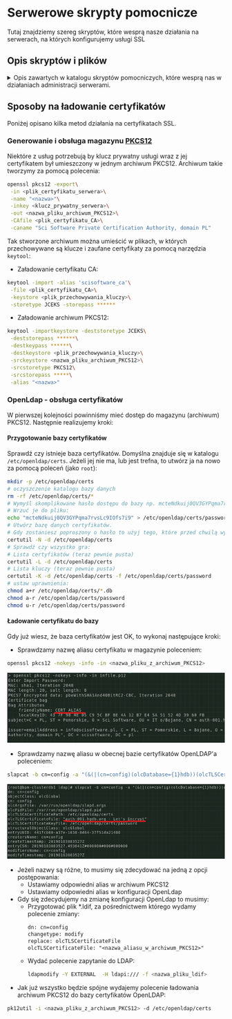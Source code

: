 # Serwerowe skrypty pomocnicze
Tutaj znajdziemy szereg skryptów, które wesprą nasze działania na serwerach, na których konfigurujemy usługi SSL

## Opis skryptów i plików

<details><summary>Opis zawartych w katalogu skryptów pomocniczych, które wesprą nas w działaniach administracji serwerami.</summary>
  <p>

   ### ./websphere_refresh_cert.sh
Przykładowa implementacja skryptu realizującego zadania:
1. Odświeżenie certyfikatów  [Let's Encrypt](https://letsencrypt.org/) - polecenie `certbot`
2. Załadowanie odświeżonych certyfikatów do magazynów serwera aplikacji WebSphere.

   ### ./create_pkcs12_from_lets.sh
Przykładowa implementacja skryptu pozwalającego na utworzenie magazynu PKCS12 z plików certyfikatów pozyskanych w usłudze [Let's Encrypt](https://letsencrypt.org/).
Zobacz również opis, który znajdziesz opisie **Generowanie i obsługa magazynu PKCS12**.
   </p>
</details>

## Sposoby na ładowanie certyfikatów
Poniżej opisano kilka metod działania na certyfikatach SSL.

### Generowanie i obsługa magazynu [PKCS12](http://en.wikipedia.org/wiki/PKCS_%E2%99%AF12)
Niektóre z usług potrzebują by klucz prywatny usługi wraz z jej certyfikatem był umieszczony w jednym archiwum PKCS12.
Archiwum takie tworzymy za pomocą polecenia:
```bash
openssl pkcs12 -export\
 -in <plik_certyfikatu_serwera>\
 -name "<nazwa>"\
 -inkey <klucz_prywatny_serwera>\
 -out <nazwa_pliku_archiwum_PKCS12>\
 -CAfile <plik_certyfikatu_CA>\
 -caname "Sci Software Private Certification Authority, domain PL"
```
Tak stworzone archiwum można umieścić w plikach, w których przechowywane są klucze i zaufane certyfikaty za pomocą narzędzia `keytool`:

- Załadowanie certyfikatu CA:
```bash
keytool -import -alias 'scisoftware_ca'\
 -file <plik_certyfikatu_CA>\
 -keystore <plik_przechowywania_kluczy>\
 -storetype JCEKS -storepass ******
```

- Załadowanie archiwum PKCS12:
```bash
keytool -importkeystore -deststoretype JCEKS\
 -deststorepass ******\
 -destkeypass ******\
 -destkeystore <plik_przechowywania_kluczy>\
 -srckeystore <nazwa_pliku_archiwum_PKCS12>\
 -srcstoretype PKCS12\
 -srcstorepass *****\
 -alias "<nazwa>"
```

### OpenLdap - obsługa certyfikatów
W pierwszej kolejności powinniśmy mieć dostęp do magazynu (archiwum) PKCS12. Następnie realizujemy kroki:

#### Przygotowanie bazy certyfikatów

Sprawdź czy istnieje baza certyfikatów. Domyślna znajduje się w katalogu `/etc/openldap/certs`.
Jeżeli jej nie ma, lub jest trefna, to utwórz ja na nowo za pomocą poleceń (jako `root`):
```bash
mkdir -p /etc/openldap/certs
# oczyszczenie katalogu bazy danych 
rm -rf /etc/openldap/certs/*
# Wymyśl skomplikowane hasło dostępu do bazy np. mcteNdkuij0QV3GYPqma7rvsLc9IOfs7i9
# Wrzuć je do pliku:
echo "mcteNdkuij0QV3GYPqma7rvsLc9IOfs7i9" > /etc/openldap/certs/password
# Utwórz bazę danych certyfikatów.
# Gdy zostaniesz poproszony o hasło to użyj tego, które przed chwilą wymyśliłeś:
certutil -N -d /etc/openldap/certs
# Sprawdź czy wszystko gra:
# Lista certyfikatów (teraz pewnie pusta)
certutil -L -d /etc/openldap/certs
# Lista kluczy (teraz pewnie pusta)
certutil -K -d /etc/openldap/certs -f /etc/openldap/certs/password
# ustaw uprawnienia:
chmod a+r /etc/openldap/certs/*.db
chmod a-r /etc/openldap/certs/password
chmod u-r /etc/openldap/certs/password
```

#### Ładowanie certyfikatu do bazy

Gdy już wiesz, że baza certyfikatów jest OK, to wykonaj następujące kroki:
- Sprawdzamy nazwę aliasu certyfikatu w magazynie poleceniem:
```bash
openssl pkcs12 -nokeys -info -in <nazwa_pliku_z_archiwum_PKCS12>
```
![](doc-resources/01_openssl_alias_info.png)
- Sprawdzamy nazwę aliasu w obecnej bazie certyfikatów OpenLDAP'a poleceniem:
```bash
slapcat -b cn=config -a "(&(|(cn=config)(olcDatabase={1}hdb))(olcTLSCertificateFile=*))"
```
![](doc-resources/02_openssl_alias_info.png)
- Jeżeli nazwy są różne, to musimy się zdecydować na jedną z opcji postępowania:
  - Ustawiamy odpowiedni alias w archiwum PKCS12
  - Ustawiamy odpowiedni alias w konfiguracji OpenLdap
- Gdy się zdecydujemy na zmianę konfiguracji OpenLdap to musimy:
  - Przygotować plik *.ldif, za pośrednictwem którego wydamy polecenie zmiany:
    ```ldif
    dn: cn=config
    changetype: modify
    replace: olcTLSCertificateFile
    olcTLSCertificateFile: "<nazwa_aliasu_w_archiwum_PKCS12>"
    ```
  - Wydać polecenie zapytanie do LDAP: 
    ```bash
    ldapmodify -Y EXTERNAL  -H ldapi:/// -f <nazwa_pliku_ldif>
    ```
- Jak już wszystko będzie spójne wydajemy polecenie ładowania archiwum PKCS12 do bazy certyfikatów OpenLDAP:
```bash
pk12util -i <nazwa_pliku_z_archiwum_PKCS12> -d /etc/openldap/certs
```





